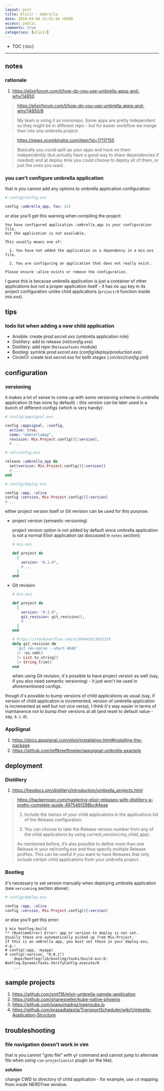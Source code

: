 ```yaml
---
layout: post
title: Elixir - Umbrella
date: 2019-04-04 21:51:44 +0300
access: public
comments: true
categories: [elixir]
---
```


<!-- more -->

<!-- prettier-ignore -->
* TOC
{:toc}
<hr>

notes
-----

### rationale

1. <https://elixirforum.com/t/how-do-you-use-umbrella-apps-and-why/14850>

> <https://elixirforum.com/t/how-do-you-use-umbrella-apps-and-why/14850/8>
>
> My team is using it as monorepo. Some apps are pretty independent so they
> might be in different repo - but for easier workflow we merge then into one
> umbrella project.

> <https://news.ycombinator.com/item?id=17117155>
>
> Basically you could split up your apps and hack on them independently (but
> actually have a good way to share dependencies if needed) and at deploy time
> you could choose to deploy all of them, or just the ones you want.

### you can't configure umbrella application

that is you cannot add any options to umbrella application configuration:

```elixir
# config/config.exs

config :umbrella_app, foo: 123
```

or else you'll get this warning when compiling the project:

```
You have configured application :umbrella_app in your configuration file,
but the application is not available.

This usually means one of:

  1. You have not added the application as a dependency in a mix.exs file.

  2. You are configuring an application that does not really exist.

Please ensure :alice exists or remove the configuration.
```

I guess this is because umbrella application is just a container of other
applications but not a proper application itself - it has no `app` key in
its project configuration unlike child applications (`project/0` function
inside _mix.exs_).

tips
----

### todo list when adding a new child application

- Ansible: create _prod.secret.exs_ (umbrella application role)
- Distillery: add to release (_rel/config.exs_)
- Distillery: add repo (`ReleaseTasks` module)
- Bootleg: symlink _prod.secret.exs_ (_config/deploy/production.exs_)
- CircleCI: create _test.secret.exs_ for both stages (_.circleci/config.yml_)

configuration
-------------

### versioning

it makes a lot of sense to come up with some versioning scheme in umbrella
application (it has none by default) - this version can be later used in a
bunch of different configs (which is very handy):

```elixir
# config/appsignal.exs

config :appsignal, :config,
  active: true,
  name: "UmbrellaApp",
  revision: Mix.Project.config()[:version],
  # ...
```

```elixir
# rel/config.exs

release :umbrella_app do
  set(version: Mix.Project.config()[:version])
  # ...
end
```

```elixir
# config/deploy.exs

config :app, :alice
config :version, Mix.Project.config()[:version]
# ...
```

either project version itself or Git revision can be used for this purpose:

- project version (semantic versioning)

  project version option is not added by default since umbrella application
  is not a normal Elixir application (as discussed in `notes` section):

  ```elixir
  # mix.exs

  def project do
    [
      version: "0.1.0",
      # ...
    ]
  end
  ```

- Git revision

  ```elixir
  # mix.exs

  def project do
    [
      version: "0.1.0",
      git_revision: git_revision(),
      # ...
    ]
  end

  # https://stackoverflow.com/a/5694416/3632318
  defp git_revision do
    'git rev-parse --short HEAD'
    |> :os.cmd()
    |> List.to_string()
    |> String.trim()
  end
  ```

  when using Git revision, it's possible to have project version as well
  (say, if you also need semantic versioning) - it just won't be used in
  aforementioned configs.

though it's possible to bump versions of child applications as usual (say, if
version of child application is incremented, version of umbrella application
is incremented as well but not vice versa), I think it's way easier in terms
of maintanence not to bump their versions at all (and reset to default value -
say, `0.1.0`).

### AppSignal

1. <https://docs.appsignal.com/elixir/installation.html#installing-the-package>
2. <https://github.com/jeffkreeftmeijer/appsignal-umbrella-example>

deployment
----------

### Distillery

1. <https://hexdocs.pm/distillery/introduction/umbrella_projects.html>

> <https://hackernoon.com/mastering-elixir-releases-with-distillery-a-pretty-complete-guide-497546f298bc#4eae>
>
> 1. Include the names of your child applications in the applications list
> of the Release configuration.
>
> 2. You can choose to take the Release version number from any of the child
> applications by using current_version(:my_child_app).
>
> As mentioned before, it’s also possible to define more than one Release in
> your rel/config.exs and thus specify multiple Release profiles. This can be
> useful if you want to have Releases that only include certain child
> applications from your umbrella project.

### Bootleg

it's necessary to set version manually when deploying umbrella application
(see `versioning` section above):

```elixir
# config/deploy.exs

config :app, :alice
config :version, Mix.Project.config()[:version]
```

or else you'll get this error:

```
$ mix bootleg.build
** (RuntimeError) Error: app or version to deploy is not set.
Usually these are automatically picked up from Mix.Project.
If this is an umbrella app, you must set these in your deploy.exs, e.g.:
# config(:app, :myapp)
# config(:version, "0.0.1")
    deps/bootleg/lib/bootleg/tasks/build.exs:6: Bootleg.DynamicTasks.VerifyConfig.execute/0
    ...
```

sample projects
---------------

1. <https://github.com/smt116/elixir-umbrella-sample-application>
2. <https://github.com/shanesveller/kube-native-phoenix>
3. <https://github.com/joaquimadraz/opensubs.io>
4. <https://github.com/prasadtalasila/TransportScheduler/wiki/Umbrella-Application-Structure>

troubleshooting
---------------

### file navigation doesn't work in vim

that is you cannot "goto file" with `gf` command and cannot jump to alternate
file when using `vim-projectionist` plugin (or the like).

**solution**

change CWD to directory of child application - for example, use `cd` mapping
from inside NERDTree window.
